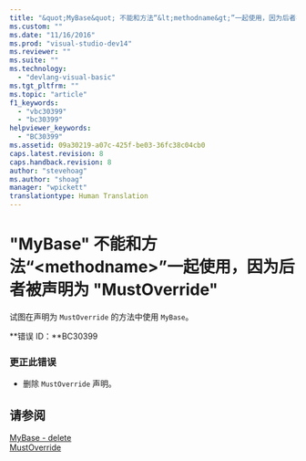 ```yaml
---
title: "&quot;MyBase&quot; 不能和方法“&lt;methodname&gt;”一起使用，因为后者被声明为 &quot;MustOverride&quot; | Microsoft Docs"
ms.custom: ""
ms.date: "11/16/2016"
ms.prod: "visual-studio-dev14"
ms.reviewer: ""
ms.suite: ""
ms.technology: 
  - "devlang-visual-basic"
ms.tgt_pltfrm: ""
ms.topic: "article"
f1_keywords: 
  - "vbc30399"
  - "bc30399"
helpviewer_keywords: 
  - "BC30399"
ms.assetid: 09a30219-a07c-425f-be03-36fc38c04cb0
caps.latest.revision: 8
caps.handback.revision: 8
author: "stevehoag"
ms.author: "shoag"
manager: "wpickett"
translationtype: Human Translation
---
```

# &quot;MyBase&quot; 不能和方法“&lt;methodname&gt;”一起使用，因为后者被声明为 &quot;MustOverride&quot;
试图在声明为 `MustOverride` 的方法中使用 `MyBase`。  
  
 **错误 ID：**BC30399  
  
### 更正此错误  
  
-   删除 `MustOverride` 声明。  
  
## 请参阅  
 [MyBase \- delete](http://msdn.microsoft.com/zh-cn/52491d06-6451-4f6f-9aa6-8fab59bbc2b9)   
 [MustOverride](../../visual-basic/language-reference/modifiers/mustoverride.md)